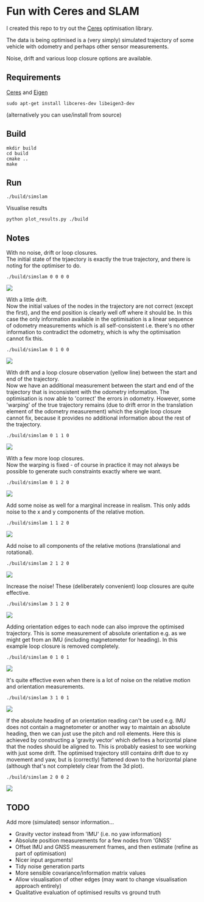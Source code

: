# Fun with Ceres and SLAM
I created this repo to try out the [Ceres](http://ceres-solver.org/) optimisation library.

The data is being optimised is a (very simply) simulated trajectory of some vehicle with odometry and perhaps other sensor measurements.

Noise, drift and various loop closure options are available.

## Requirements
[Ceres](http://ceres-solver.org/) and [Eigen](https://eigen.tuxfamily.org/dox/GettingStarted.html)
```shell script
sudo apt-get install libceres-dev libeigen3-dev
```
(alternatively you can use/install from source)

## Build
```shell script
mkdir build
cd build
cmake ..
make
```


## Run
```shell script
./build/simslam
```
Visualise results
```shell script
python plot_results.py ./build
```

## Notes
With no noise, drift or loop closures.  
The initial state of the trjaectory is exactly the true trajectory, and there is noting for the optimiser to do.
```shell script
./build/simslam 0 0 0 0
```
![](images/plot0000.jpg)

With a little drift.  
Now the initial values of the nodes in the trajectory are not correct (except the first), and the end position is clearly well off where it should be. 
In this case the only information available in the optimisation is a linear sequence of odometry measurements which is all self-consistent i.e. there's no other information to contradict the odometry, which is why the optimisation cannot fix this.
```shell script
./build/simslam 0 1 0 0
```
![](images/plot0100.jpg)

With drift and a loop closure observation (yellow line) between the start and end of the trajectory.  
Now we have an additional measurement between the start and end of the trajectory that is inconsistent with the odometry information. The optimisation is now able to 'correct' the errors in odometry. However, some 'warping' of the true trajectory remains (due to drift error in the translation element of the odometry measurement) which the single loop closure cannot fix, because it provides no additional information about the rest of the trajectory.   
```shell script
./build/simslam 0 1 1 0
```
![](images/plot0110.jpg)

With a few more loop closures.  
Now the warping is fixed - of course in practice it may not always be possible to generate such constraints exactly where we want.
```shell script
./build/simslam 0 1 2 0
```
![](images/plot0120.jpg)

Add some noise as well for a marginal increase in realism. This only adds noise to the x and y components of the relative motion.
```shell script
./build/simslam 1 1 2 0
```
![](images/plot1120.jpg)

Add noise to all components of the relative motions (translational and rotational).
```shell script
./build/simslam 2 1 2 0
```
![](images/plot2120.jpg)

Increase the noise! These (deliberately convenient) loop closures are quite effective.
```shell script
./build/simslam 3 1 2 0
```
![](images/plot3120.jpg)

Adding orientation edges to each node can also improve the optimised trajectory. 
This is some measurement of absolute orientation e.g. as we might get from an IMU (including magnetometer for heading).
In this example loop closure is removed completely.
```shell script
./build/simslam 0 1 0 1
```
![](images/plot0101.jpg)

It's quite effective even when there is a lot of noise on the relative motion and orientation measurements.
```shell script
./build/simslam 3 1 0 1
```
![](images/plot3101.jpg)

If the absolute heading of an orientation reading can't be used e.g. 
IMU does not contain a magnetometer or another way to maintain an absolute heading,
then we can just use the pitch and roll elements. Here this is achieved by constructing a 'gravity vector' which defines a horizontal plane that the nodes should be aligned to.
This is probably easiest to see working with just some drift. The optimised trajectory still contains drift due to xy movement and yaw, but is (correctly) flattened down to the horizontal plane (although that's not completely clear from the 3d plot).  
```shell script
./build/simslam 2 0 0 2
```
![](images/plot0202.jpg)



## TODO
Add more (simulated) sensor information...
 - Gravity vector instead from 'IMU' (i.e. no yaw information)
 - Absolute position measurements for a few nodes from 'GNSS'
 - Offset IMU and GNSS measurement frames, and then estimate (refine as part of optimisation)
 - Nicer input arguments!
 - Tidy noise generation parts
 - More sensible covariance/information matrix values
 - Allow visualisation of other edges (may want to change visualisation approach entirely)
 - Qualitative evaluation of optimised results vs ground truth
 
